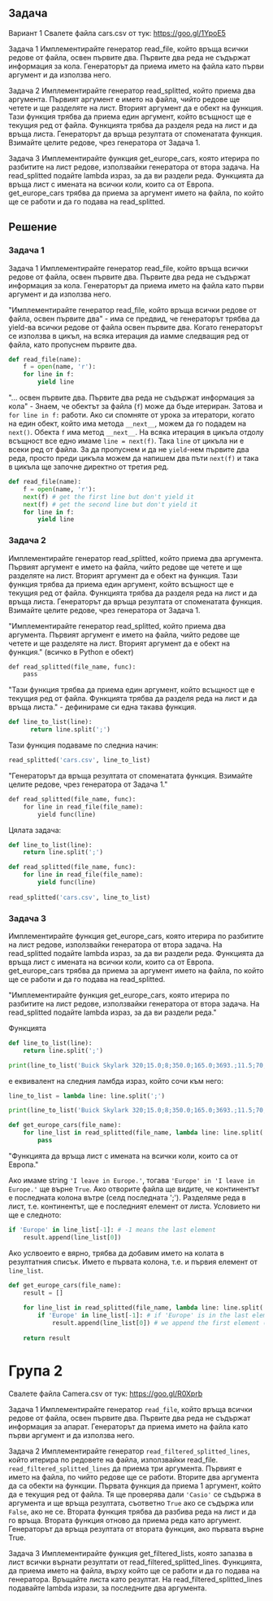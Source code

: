 
## Задача
Вариант 1
Свалете файла cars.csv от тук: https://goo.gl/1YpoE5
 
Задача 1
Имплементирайте генератор read_file, който връща всички редове от файла, освен първите два. Първите два реда не съдържат информация за кола. Генераторът да приема името на файла като първи аргумент и да използва него.
 
Задача 2
Имплементирайте генератор read_splitted, който приема два аргумента. Първият аргумент е името на файла, чийто редове ще четете и ще разделяте на лист. Вторият аргумент да е обект на функция. Тази функция трябва да приема един аргумент, който всъщност ще е текущия ред от файла. Функцията трябва да разделя реда на лист и да връща листа. Генераторът да връща резултата от споменатата функция. Взимайте целите редове, чрез генератора от Задача 1.
 
Задача 3
Имплементирайте функция get_europe_cars, която итерира по разбитите на лист редове, използвайки генератора от втора задача. На read_splitted подайте lambda израз, за да ви раздели реда. Функцията да връща лист с имената на всички коли, които са от Европа. get_europe_cars трябва да приема за аргумент името на файла, по който ще се работи и да го подава на read_splitted.

## Решение
### Задача 1
Задача 1
Имплементирайте генератор read_file, който връща всички редове от файла, освен първите два. Първите два реда не съдържат информация за кола. Генераторът да приема името на файла като първи аргумент и да използва него.

"Имплементирайте генератор read_file, който връща всички редове от файла, освен първите два" - има се предвид, че генераторът трябва да yield-ва всички редове от файла освен първите два. Когато генераторът се използва в цикъл, на всяка итерация да иамме следващия ред от файла, като пропуснем първите два.

```python
def read_file(name):
    f = open(name, 'r'):
    for line in f:
        yield line
```

"... освен първите два. Първите два реда не съдържат информация за кола" - Знаем, че обектът за файла (`f`) може да бъде итериран. Затова и `for line in f:` работи. Ако си спомняте от урока за итератори, когато на един обект, който има метода `__next__`, можем да го подадем на `next()`. Обекта `f` има метод `__next__`. На всяка итерация в цикъла отдолу всъщност все едно имаме `line = next(f)`. Така `line` от цикъла ни е всеки ред от файла. За да пропуснем и да не `yield`-нем първите два реда, просто преди цикъла можем да напишем два пъти `next(f)` и така в цикъла ще започне директно от третия ред.


```python
def read_file(name):
    f = open(name, 'r'):
    next(f) # get the first line but don't yield it
    next(f) # get the second line but don't yield it
    for line in f:
        yield line
```

### Задача 2
Имплементирайте генератор read_splitted, който приема два аргумента. Първият аргумент е името на файла, чийто редове ще четете и ще разделяте на лист. Вторият аргумент да е обект на функция. Тази функция трябва да приема един аргумент, който всъщност ще е текущия ред от файла. Функцията трябва да разделя реда на лист и да връща листа. Генераторът да връща резултата от споменатата функция. Взимайте целите редове, чрез генератора от Задача 1.


"Имплементирайте генератор read_splitted, който приема два аргумента. Първият аргумент е името на файла, чийто редове ще четете и ще разделяте на лист. Вторият аргумент да е обект на функция." (всичко в Python е обект)

```def
def read_splitted(file_name, func):
    pass
```

"Тази функция трябва да приема един аргумент, който всъщност ще е текущия ред от файла. Функцията трябва да разделя реда на лист и да връща листа." - дефинираме си една такава функция.

```python
def line_to_list(line):
      return line.split(';')
```

Тази функция подаваме по следниа начин:
```python
read_splitted('cars.csv', line_to_list)
```

"Генераторът да връща резултата от споменатата функция. Взимайте целите редове, чрез генератора от Задача 1."
```def
def read_splitted(file_name, func):
    for line in read_file(file_name):
        yield func(line)
```

Цялата задача:
```python
def line_to_list(line):
    return line.split(';')

def read_splitted(file_name, func):
    for line in read_file(file_name):
        yield func(line)
        
read_splitted('cars.csv', line_to_list)
```

### Задача 3
Имплементирайте функция get_europe_cars, която итерира по разбитите на лист редове, използвайки генератора от втора задача. На read_splitted подайте lambda израз, за да ви раздели реда. Функцията да връща лист с имената на всички коли, които са от Европа. get_europe_cars трябва да приема за аргумент името на файла, по който ще се работи и да го подава на read_splitted.

"Имплементирайте функция get_europe_cars, която итерира по разбитите на лист редове, използвайки генератора от втора задача. На read_splitted подайте lambda израз, за да ви раздели реда."

Функцията
```python
def line_to_list(line):
    return line.split(';')

print(line_to_list('Buick Skylark 320;15.0;8;350.0;165.0;3693.;11.5;70;US'))
```

е еквивалент на следния ламбда израз, който сочи към него:
```python
line_to_list = lambda line: line.split(';')

print(line_to_list('Buick Skylark 320;15.0;8;350.0;165.0;3693.;11.5;70;US'))
```

```python
def get_europe_cars(file_name):
    for line_list in read_splitted(file_name, lambda line: line.split(';')):
        pass
```

"Функцията да връща лист с имената на всички коли, които са от Европа."

Ако имаме string `'I leave in Europe.'`, тогава `'Europe' in 'I leave in Europe.'` ще върне `True`.
Ако отворите файла ще видите, че континентът е последната колона вътре (селд последната ';'). Разделяме реда в лист, т.е. континентът, ще е последният елемент от листа. Условието ни ще е следното:
```python
if 'Europe' in line_list[-1]: # -1 means the last element
    result.append(line_list[0])
```

Ако услвоеито е вярно, трябва да добавим името на колата в резултатния списък. Името е първата колона, т.е. и първия елемент от `line_list`. 


```python
def get_europe_cars(file_name):
    result = []
    
    for line_list in read_splitted(file_name, lambda line: line.split(';')):
        if 'Europe' in line_list[-1]: # if 'Europe' is in the last element (the origin)
            result.append(line_list[0]) # we append the first element (the name)
            
    return result
```

# Група 2
Свалете файла Camera.csv от тук: https://goo.gl/R0Xprb
 
Задача 1
Имплементирайте генератор `read_file`, който връща всички редове от файла, освен първите два. Първите два реда не съдържат информация за апарат. Генераторът да приема името на файла като първи аргумент и да използва него.
 
Задача 2
Имплементирайте генератор `read_filtered_splitted_lines`, който итерира по редовете на файла, използвайки read_file. `read_filtered_splitted_lines` да приема три аргумента. Първият е името на файла, по чийто редове ще се работи. Вторите два аргумента да са обекти на функции. Първата функция да приема 1 аргумент, който да е текущия ред от файла. Тя ще проверява дали `'Casio'` се съдържа в аргумента и ще връща резултата, съответно `True` ако се съдържа или `False`, ако не се. Втората функция трябва да разбива реда на лист и да го връща. Втората функция отново да приема реда като аргумент. Генераторът да връща резултата от втората функция, ако първата върне True.
 
Задача 3
Имплементирайте функция get_filtered_lists, която запазва в лист всички върнати резултати от read_filtered_splitted_lines. Функцията, да приема името на файла, върху който ще се работи и да го подава на генератора. Връщайте листа като резултат. На read_filtered_splitted_lines подавайте lambda изрази, за последните два аргумента.

